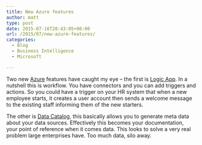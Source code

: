 ```yaml
---
title: New Azure features
author: matt
type: post
date: 2015-07-16T20:43:05+00:00
url: /2015/07/new-azure-features/
categories:
  - Blog
  - Business Intelligence
  - Microsoft

---
```

Two new <a href="http://azure.microsoft.com/en-gb" target="_blank" rel="nofollow">Azure</a> features have caught my eye &#8211; the first is <a href="http://azure.microsoft.com/en-gb/services/app-service/logic/" target="_blank" rel="nofollow">Logic App</a>. In a nutshell this is workflow. You have connectors and you can add triggers and actions. So you could have a trigger on your HR system that when a new employee starts, it creates a user account then sends a welcome message to the existing staff informing them of the new starters.

The other is <a href="http://azure.microsoft.com/en-gb/services/data-catalog/" target="_blank" rel="nofollow">Data Catalog</a>, this basically allows you to generate meta data about your data sources. Effectively this becomes your documentation, your point of reference when it comes data. This looks to solve a very real problem large enterprises have. Too much data, silo away.
